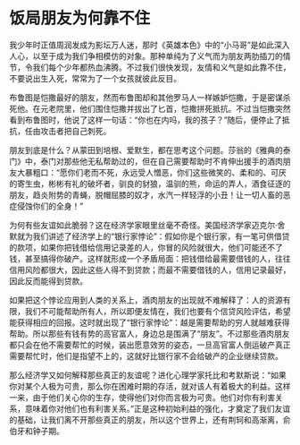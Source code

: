 # 饭局朋友为何靠不住

我少年时正值周润发成为影坛万人迷，那时《英雄本色》中的“小马哥”是如此深入人心，以至于成为我们争相模仿的对象。那种单纯为了义气而为朋友两肋插刀的情节，令我们每个少年都热血沸腾。不过我们很快发现，友情和义气是如此靠不住，不要说出生入死，常常为了一个女孩就彼此反目。 

布鲁图是恺撒最好的朋友，然而布鲁图却和其他罗马人一样嫉妒恺撒，于是密谋杀死他。在元老院里，他们围住恺撒并拔出了匕首，恺撒拼死抵抗。不过当恺撒突然看到布鲁图时，他说了这样一句话：“你也在内吗，我的孩子？”随后，便停止了抵抗，任由攻击者把自己刺死。 

朋友到底是什么？从蒙田到培根、爱默生，都在思考这个问题。莎翁的《雅典的泰门》中，泰门对那些他无私帮助过的，但在自己需要帮助时不肯伸出援手的酒肉朋友大暴粗口：“愿你们老而不死，永远受人憎恶，你们这些微笑的、柔和的、可厌的寄生虫，彬彬有礼的破坏者，驯良的豺狼，温驯的熊，命运的弄人，酒食征逐的朋友，趋炎附势的青蝇，脱帽屈膝的奴才，水汽一样轻浮的小丑！让一切人畜的恶症侵蚀你们的全身！” 

为何有些友谊如此脆弱？这在经济学家眼里丝毫不奇怪。美国经济学家迈克尔·舍默就为我们讲述了经济学上的“银行家悖论”：假如你是个银行家，有一笔可供借贷的款项，如果你把钱借给信用记录差的人，你冒的风险就很大，他们可能还不了钱，甚至搞得你破产。这样就形成一个矛盾局面：把钱借给最需要借钱的人，往往信用风险都很大，因此这些人得不到贷款；而最不需要借钱的人，信用记录最好，因此反而能得到贷款。 

如果把这个悖论应用到人类的关系上，酒肉朋友的出现就不难解释了：人的资源有限，我们不可能帮助所有人，所以即便友情在，我们也要有个信贷风险评估，希望能获得相应的回报。这时就出现了“银行家悖论”：越是需要帮助的穷人就越难获得帮助。所以那些有钱有势的高官富人，身边总是围满了“朋友”。不过那些酒肉朋友都只会在他不需要帮忙的时候，装出愿意效劳的姿态，一旦高官富人倒运破产真正需要帮忙时，他们是指望不上的，这就好比银行家不会给破产的企业继续贷款。 

那么经济学又如何解释那些真正的友谊呢？进化心理学家托比和考默斯说：“如果你对某个人极为可贵，那么你在困难时期的存活，就对该人有着极大的利益。这样一来，由于他们关心你的生存，使得他们对你而言极为可贵。他们对你有利害关系，意味着你对他们也有利害关系。”正是这种初始利益的强化，才奠定了我们友谊的基础，让我们离不开那些真正的朋友，所以这个世界上，还有荆轲和高渐离，俞伯牙和钟子期。